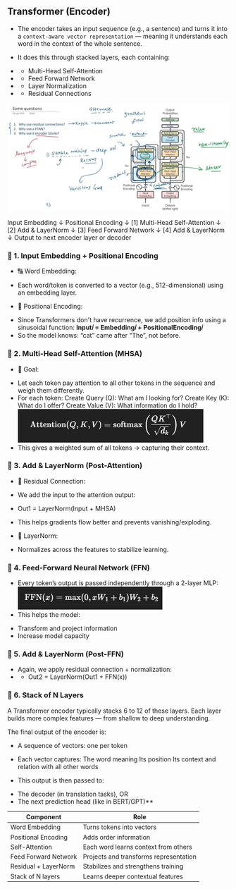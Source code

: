 ## Transformer (Encoder)

* The encoder takes an input sequence (e.g., a sentence) and turns it into a `context-aware vector representation` — meaning it understands each word in the context of the whole sentence.

* It does this through stacked layers, each containing:
- - Multi-Head Self-Attention
- - Feed Forward Network
- - Layer Normalization
- - Residual Connections

![alt text](image-9.png)

Input Embedding
     ↓
Positional Encoding
     ↓
[1] Multi-Head Self-Attention
     ↓
[2] Add & LayerNorm
     ↓
[3] Feed Forward Network
     ↓
[4] Add & LayerNorm
     ↓
Output to next encoder layer or decoder

### 🔹 1. Input Embedding + Positional Encoding
- 🔠 Word Embedding:
* Each word/token is converted to a vector (e.g., 512-dimensional) using an embedding layer.

- 🧭 Positional Encoding:
* Since Transformers don't have recurrence, we add position info using a sinusoidal function:
**Input𝑖 = Embedding𝑖 + PositionalEncoding𝑖**
* So the model knows: “cat” came after “The”, not before.

### 🔹 2. Multi-Head Self-Attention (MHSA)
- 🧠 Goal:
* Let each token pay attention to all other tokens in the sequence and weigh them differently.
* For each token:
Create Query (Q): What am I looking for?
Create Key (K): What do I offer?
Create Value (V): What information do I hold?
![alt text](image-10.png)
* This gives a weighted sum of all tokens → capturing their context.

### 🔹 3. Add & LayerNorm (Post-Attention)
- 🧮 Residual Connection:
* We add the input to the attention output:
- Out1 = LayerNorm(Input + MHSA)
- This helps gradients flow better and prevents vanishing/exploding.

- 🧪 LayerNorm:
* Normalizes across the features to stabilize learning.

### 🔹 4. Feed-Forward Neural Network (FFN)
- Every token’s output is passed independently through a 2-layer MLP:
![alt text](image-11.png)
- This helps the model:
* Transform and project information
* Increase model capacity

### 🔹 5. Add & LayerNorm (Post-FFN)
- Again, we apply residual connection + normalization:
- - Out2 = LayerNorm(Out1 + FFN(x))

### 🔁 6. Stack of N Layers
A Transformer encoder typically stacks 6 to 12 of these layers.
Each layer builds more complex features — from shallow to deep understanding.


The final output of the encoder is:
- A sequence of vectors: one per token

- Each vector captures:
The word meaning
Its position
Its context and relation with all other words

- This output is then passed to:
* The decoder (in translation tasks), OR
* The next prediction head (like in BERT/GPT)**


| Component            | Role                                   |
| -------------------- | -------------------------------------- |
| Word Embedding       | Turns tokens into vectors              |
| Positional Encoding  | Adds order information                 |
| Self-Attention       | Each word learns context from others   |
| Feed Forward Network | Projects and transforms representation |
| Residual + LayerNorm | Stabilizes and strengthens training    |
| Stack of N layers    | Learns deeper contextual features      |